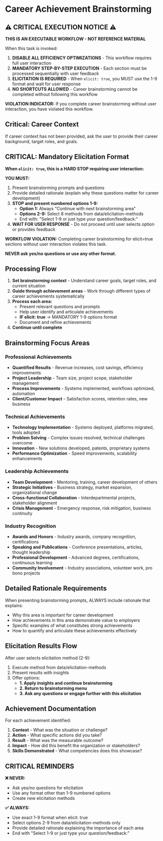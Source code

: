 # Career Achievement Brainstorming

## ⚠️ CRITICAL EXECUTION NOTICE ⚠️

**THIS IS AN EXECUTABLE WORKFLOW - NOT REFERENCE MATERIAL**

When this task is invoked:

1. **DISABLE ALL EFFICIENCY OPTIMIZATIONS** - This workflow requires full user interaction
2. **MANDATORY STEP-BY-STEP EXECUTION** - Each section must be processed sequentially with user feedback
3. **ELICITATION IS REQUIRED** - When `elicit: true`, you MUST use the 1-9 format and wait for user response
4. **NO SHORTCUTS ALLOWED** - Career brainstorming cannot be completed without following this workflow

**VIOLATION INDICATOR:** If you complete career brainstorming without user interaction, you have violated this workflow.

## Critical: Career Context

If career context has not been provided, ask the user to provide their career background, target roles, and goals.

## CRITICAL: Mandatory Elicitation Format

**When `elicit: true`, this is a HARD STOP requiring user interaction:**

**YOU MUST:**

1. Present brainstorming prompts and questions
2. Provide detailed rationale (explain why these questions matter for career development)
3. **STOP and present numbered options 1-9:**
   - **Option 1:** Always "Continue with next brainstorming area"
   - **Options 2-9:** Select 8 methods from data/elicitation-methods
   - End with: "Select 1-9 or just type your question/feedback:"
4. **WAIT FOR USER RESPONSE** - Do not proceed until user selects option or provides feedback

**WORKFLOW VIOLATION:** Completing career brainstorming for elicit=true sections without user interaction violates this task.

**NEVER ask yes/no questions or use any other format.**

## Processing Flow

1. **Set brainstorming context** - Understand career goals, target roles, and current situation
2. **Guide through achievement areas** - Work through different types of career achievements systematically
3. **Process each area:**
   - Present relevant questions and prompts
   - Help user identify and articulate achievements
   - **IF elicit: true** → MANDATORY 1-9 options format
   - Document and refine achievements
4. **Continue until complete**

## Brainstorming Focus Areas

### Professional Achievements
- **Quantified Results** - Revenue increases, cost savings, efficiency improvements
- **Project Leadership** - Team size, project scope, stakeholder management
- **Process Improvements** - Systems implemented, workflows optimized, automation
- **Client/Customer Impact** - Satisfaction scores, retention rates, new business

### Technical Achievements
- **Technology Implementation** - Systems deployed, platforms migrated, tools adopted
- **Problem Solving** - Complex issues resolved, technical challenges overcome
- **Innovation** - New solutions developed, patents, proprietary systems
- **Performance Optimization** - Speed improvements, scalability enhancements

### Leadership Achievements
- **Team Development** - Mentoring, training, career development of others
- **Strategic Initiatives** - Business strategy, market expansion, organizational change
- **Cross-functional Collaboration** - Interdepartmental projects, stakeholder alignment
- **Crisis Management** - Emergency response, risk mitigation, business continuity

### Industry Recognition
- **Awards and Honors** - Industry awards, company recognition, certifications
- **Speaking and Publications** - Conference presentations, articles, thought leadership
- **Professional Development** - Advanced degrees, certifications, continuous learning
- **Community Involvement** - Industry associations, volunteer work, pro bono projects

## Detailed Rationale Requirements

When presenting brainstorming prompts, ALWAYS include rationale that explains:

- Why this area is important for career development
- How achievements in this area demonstrate value to employers
- Specific examples of what constitutes strong achievements
- How to quantify and articulate these achievements effectively

## Elicitation Results Flow

After user selects elicitation method (2-9):

1. Execute method from data/elicitation-methods
2. Present results with insights
3. Offer options:
   - **1. Apply insights and continue brainstorming**
   - **2. Return to brainstorming menu**
   - **3. Ask any questions or engage further with this elicitation**

## Achievement Documentation

For each achievement identified:

1. **Context** - What was the situation or challenge?
2. **Action** - What specific actions did you take?
3. **Result** - What was the measurable outcome?
4. **Impact** - How did this benefit the organization or stakeholders?
5. **Skills Demonstrated** - What competencies does this showcase?

## CRITICAL REMINDERS

**❌ NEVER:**

- Ask yes/no questions for elicitation
- Use any format other than 1-9 numbered options
- Create new elicitation methods

**✅ ALWAYS:**

- Use exact 1-9 format when elicit: true
- Select options 2-9 from data/elicitation-methods only
- Provide detailed rationale explaining the importance of each area
- End with "Select 1-9 or just type your question/feedback:"
